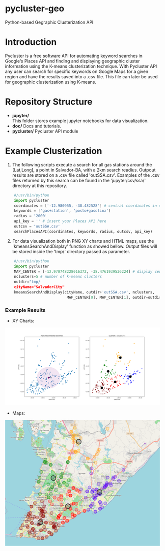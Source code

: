 # pycluster-geo
Python-based Gegraphic Clusterization API

# Introduction

Pycluster is a free software API for automating keyword searches in 
Google's Places API and finding and displaying geographic cluster
information using the K-means clusterization technique. With Pycluster
API any user can search for specific keywords on Google Maps for a given
region and have the results saved into a .csv file. This file
can later be used for geographic clusterization using K-means.


# Repository Structure

* __jupyter/__    
        This folder stores example jupyter notebooks for data visualization.
* __doc/__
        Docs and tutorials.
* __pycluster/__
        Pycluster API module

# Example Clusterization

1. The following scripts execute a search for all gas stations around the [Lat,Long],
a point in Salvador-BA, with a 2km search readius. Outpout results are stored on a .csv file called 'outSSA.csv'. Examples of the .csv files returned by this search can be found in the 'jupyter/csv/ssa/' directory at this repository.

``` python
    #/usr/bin/python
    import pycluster
    coordinates = ['-12.980955, -38.482528'] # central coordinates in ssa
    keywords = ['gas+station', 'posto+gasolina']
    radius = '2000'
    api_key = '' # insert your Places API here
    outcsv = 'outSSA.csv'
    searchPlacesAPI(coordinates, keywords, radius, outcsv, api_key)
```

2. For data visualization both in PNG XY charts and HTML maps, use the 'kmeansSearchAndDisplay' function as showed bellow. Output files will be stored
inside the 'tmp/' directory passed as parameter.

``` python
    #/usr/bin/python
    import pycluster
    MAP_CENTER = [-12.970748228016372, -38.4761939536224] # display center for the map
    nclusters=5 # number of k-means clusters
    outdir="tmp/
    cityName="SalvadorCity"
    kmeansSearchAndDisplay(cityName, outdir+'outSSA.csv', nclusters, 
                            MAP_CENTER[0], MAP_CENTER[1], outdir=outdir)
```

### Example Results

- XY Charts:

<img src="img/SalvadorCity.png" width="600" alt="XY chart of the gas stations clusters in SSA"> 

- Maps:

<img src="img/map_SalvadorCity.png" width="600" alt="Cluster map the gas stations in SSA"> 
